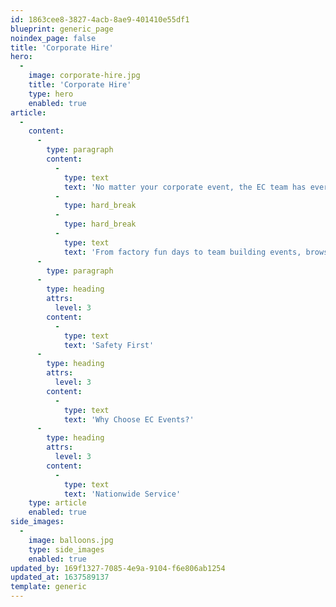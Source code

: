 ```yaml
---
id: 1863cee8-3827-4acb-8ae9-401410e55df1
blueprint: generic_page
noindex_page: false
title: 'Corporate Hire'
hero:
  -
    image: corporate-hire.jpg
    title: 'Corporate Hire'
    type: hero
    enabled: true
article:
  -
    content:
      -
        type: paragraph
        content:
          -
            type: text
            text: 'No matter your corporate event, the EC team has everything you need to keep everyone interested. From rides and attractions to food, drink and even entertainers, we’ll make sure your day isn’t just another forgotten event.'
          -
            type: hard_break
          -
            type: hard_break
          -
            type: text
            text: 'From factory fun days to team building events, browse our range of rides and attractions for hire.'
      -
        type: paragraph
      -
        type: heading
        attrs:
          level: 3
        content:
          -
            type: text
            text: 'Safety First'
      -
        type: heading
        attrs:
          level: 3
        content:
          -
            type: text
            text: 'Why Choose EC Events?'
      -
        type: heading
        attrs:
          level: 3
        content:
          -
            type: text
            text: 'Nationwide Service'
    type: article
    enabled: true
side_images:
  -
    image: balloons.jpg
    type: side_images
    enabled: true
updated_by: 169f1327-7085-4e9a-9104-f6e806ab1254
updated_at: 1637589137
template: generic
---
```

